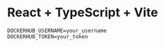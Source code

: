 # React + TypeScript + Vite

```env
DOCKERHUB_USERNAME=your_username
DOCKERHUB_TOKEN=your_token
```
